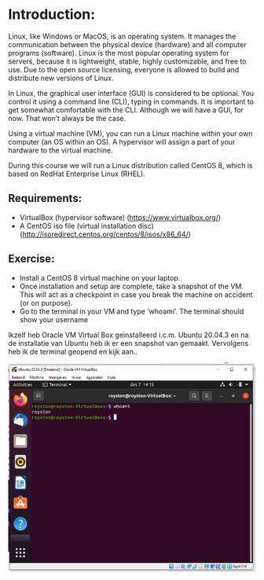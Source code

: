 # Introduction:  

Linux, like Windows or MacOS, is an operating system. It manages the communication between the physical device (hardware) and all computer programs (software).
Linux is the most popular operating system for servers, because it is lightweight, stable, highly customizable, and free to use. Due to the open source licensing, everyone is allowed to build and distribute new versions of Linux.  

In Linux, the graphical user interface (GUI) is considered to be optional. You control it using a command line (CLI), typing in commands. It is important to get somewhat comfortable with the CLI. Although we will have a GUI, for now. That won’t always be the case.  

Using a virtual machine (VM), you can run a Linux machine within your own computer (an OS within an OS). A hypervisor will assign a part of your hardware to the virtual machine.  

During this course we will run a Linux distribution called CentOS 8, which is based on RedHat Enterprise Linux (RHEL).  

## Requirements:  
- VirtualBox (hypervisor software) (https://www.virtualbox.org/)
- A CentOS iso file (virtual installation disc) (http://isoredirect.centos.org/centos/8/isos/x86_64/)

## Exercise:

- Install a CentOS 8 virtual machine on your laptop.
- Once installation and setup are complete, take a snapshot of the VM. This will act as a checkpoint in case you break the machine on accident (or on purpose).
- Go to the terminal in your VM and type ‘whoami’. The terminal should show your username  

Ikzelf heb Oracle VM Virtual Box geinstalleerd i.c.m. Ubuntu 20.04.3 en na de installatie van Ubuntu heb ik er een snapshot van gemaakt.
Vervolgens heb ik de terminal geopend en kijk aan..

![Gelukt!](https://github.com/Electroybot/cloud-6-repo-Electroybot/blob/main/00_includes/Week%201/Screenie%20whoami.PNG)


